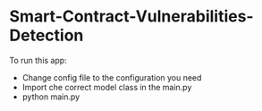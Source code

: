 # Smart-Contract-Vulnerabilities-Detection
To run this app:
- Change config file to the configuration you need
- Import che correct model class in the main.py
- python main.py
